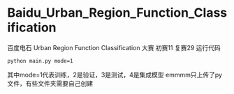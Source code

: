 # Baidu_Urban_Region_Function_Classification
百度电石 Urban Region Function Classification 大赛 初赛11 复赛29
运行代码
```
python main.py mode=1
```
其中mode=1代表训练，2是验证，3是测试，4是集成模型
emmmm只上传了py文件，有些文件夹需要自己创建
